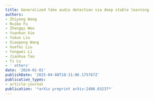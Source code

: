 ```yaml
---
title: Generalized fake audio detection via deep stable learning
authors:
- Zhiyong Wang
- Ruibo Fu
- Zhengqi Wen
- Yuankun Xie
- Yukun Liu
- Xiaopeng Wang
- Xuefei Liu
- Yongwei Li
- Jianhua Tao
- Yi Lu
- ' others'
date: '2024-01-01'
publishDate: '2025-04-08T18:31:06.175767Z'
publication_types:
- article-journal
publication: '*arXiv preprint arXiv:2406.03237*'
---
```

